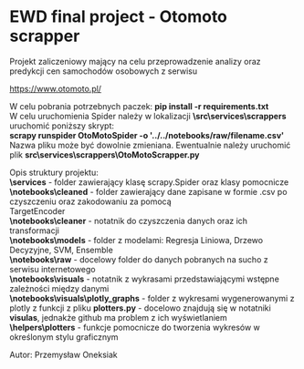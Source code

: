 # EWD final project - Otomoto scrapper

Projekt zaliczeniowy mający na celu przeprowadzenie analizy oraz predykcji cen samochodów osobowych z serwisu   

https://www.otomoto.pl/

W celu pobrania potrzebnych paczek: **pip install -r requirements.txt**  
W celu uruchomienia Spider należy w lokalizacji **\src\services\scrappers** uruchomić poniższy skrypt:  
**scrapy runspider OtoMotoSpider -o '../../notebooks/raw/filename.csv'**  
Nazwa pliku może być dowolnie zmieniana. Ewentualnie należy uruchomić plik **src\services\scrappers\OtoMotoScrapper.py**

Opis struktury projektu:  
**\services** - folder zawierający klasę scrapy.Spider oraz klasy pomocnicze  
**\notebooks\cleaned** - folder zawierający dane zapisane w formie .csv po czyszczeniu oraz zakodowaniu za pomocą  
TargetEncoder  
**\notebooks\cleaner** - notatnik do czyszczenia danych oraz ich transformacji  
**\notebooks\models** - folder z modelami: Regresja Liniowa, Drzewo Decyzyjne, SVM, Ensemble  
**\notebooks\raw** - docelowy folder do danych pobranych na sucho z serwisu internetowego  
**\notebooks\visuals** - notatnik z wykrasami przedstawiającymi wstępne zależności między danymi  
**\notebooks\visuals\plotly_graphs** - folder z wykresami wygenerowanymi z plotly z funkcji z pliku **plotters.py** - 
docelowo znajdują się w notatniki **visulas**, jednakże github ma problem z ich wyświetlaniem  
**\helpers\plotters** - funkcje pomocnicze do tworzenia wykresów w określonym stylu graficznym

Autor: Przemysław Oneksiak

